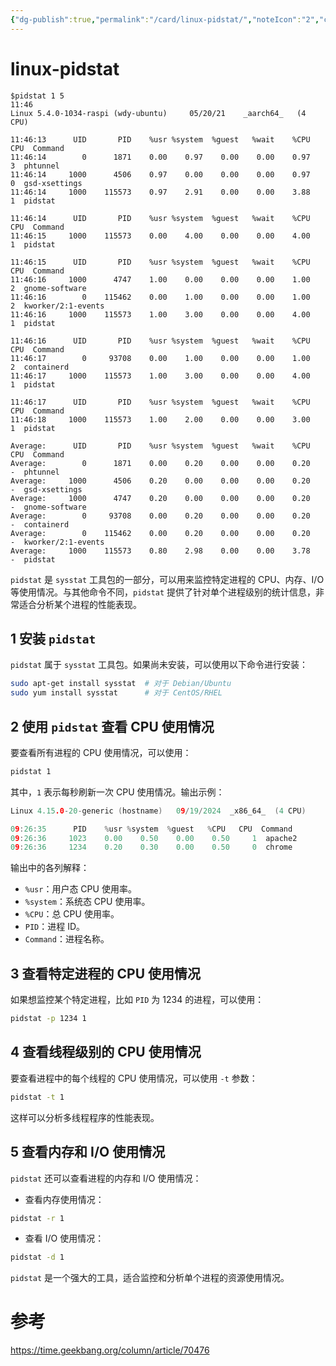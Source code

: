```yaml
---
{"dg-publish":true,"permalink":"/card/linux-pidstat/","noteIcon":"2","created":"2021-05-07T20:33:25+08:00","updated":"2024-09-20T21:16:25+08:00"}
---
```



# linux-pidstat

```Shell
$pidstat 1 5                                                                                                                                                         11:46
Linux 5.4.0-1034-raspi (wdy-ubuntu) 	05/20/21 	_aarch64_	(4 CPU)

11:46:13      UID       PID    %usr %system  %guest   %wait    %CPU   CPU  Command
11:46:14        0      1871    0.00    0.97    0.00    0.00    0.97     3  phtunnel
11:46:14     1000      4506    0.97    0.00    0.00    0.00    0.97     0  gsd-xsettings
11:46:14     1000    115573    0.97    2.91    0.00    0.00    3.88     1  pidstat

11:46:14      UID       PID    %usr %system  %guest   %wait    %CPU   CPU  Command
11:46:15     1000    115573    0.00    4.00    0.00    0.00    4.00     1  pidstat

11:46:15      UID       PID    %usr %system  %guest   %wait    %CPU   CPU  Command
11:46:16     1000      4747    1.00    0.00    0.00    0.00    1.00     2  gnome-software
11:46:16        0    115462    0.00    1.00    0.00    0.00    1.00     2  kworker/2:1-events
11:46:16     1000    115573    1.00    3.00    0.00    0.00    4.00     1  pidstat

11:46:16      UID       PID    %usr %system  %guest   %wait    %CPU   CPU  Command
11:46:17        0     93708    0.00    1.00    0.00    0.00    1.00     2  containerd
11:46:17     1000    115573    1.00    3.00    0.00    0.00    4.00     1  pidstat

11:46:17      UID       PID    %usr %system  %guest   %wait    %CPU   CPU  Command
11:46:18     1000    115573    1.00    2.00    0.00    0.00    3.00     1  pidstat

Average:      UID       PID    %usr %system  %guest   %wait    %CPU   CPU  Command
Average:        0      1871    0.00    0.20    0.00    0.00    0.20     -  phtunnel
Average:     1000      4506    0.20    0.00    0.00    0.00    0.20     -  gsd-xsettings
Average:     1000      4747    0.20    0.00    0.00    0.00    0.20     -  gnome-software
Average:        0     93708    0.00    0.20    0.00    0.00    0.20     -  containerd
Average:        0    115462    0.00    0.20    0.00    0.00    0.20     -  kworker/2:1-events
Average:     1000    115573    0.80    2.98    0.00    0.00    3.78     -  pidstat
```


`pidstat` 是 `sysstat` 工具包的一部分，可以用来监控特定进程的 CPU、内存、I/O 等使用情况。与其他命令不同，`pidstat` 提供了针对单个进程级别的统计信息，非常适合分析某个进程的性能表现。

## 1 **安装 `pidstat`**

`pidstat` 属于 `sysstat` 工具包。如果尚未安装，可以使用以下命令进行安装：

```bash
sudo apt-get install sysstat  # 对于 Debian/Ubuntu
sudo yum install sysstat      # 对于 CentOS/RHEL
```

## 2 **使用 `pidstat` 查看 CPU 使用情况**

要查看所有进程的 CPU 使用情况，可以使用：

```bash
pidstat 1
```

其中，`1` 表示每秒刷新一次 CPU 使用情况。输出示例：

```Go
Linux 4.15.0-20-generic (hostname)   09/19/2024  _x86_64_  (4 CPU)

09:26:35      PID    %usr %system  %guest   %CPU   CPU  Command
09:26:36     1023    0.00    0.50    0.00    0.50     1  apache2
09:26:36     1234    0.20    0.30    0.00    0.50     0  chrome
```

输出中的各列解释：
- `%usr`：用户态 CPU 使用率。
- `%system`：系统态 CPU 使用率。
- `%CPU`：总 CPU 使用率。
- `PID`：进程 ID。
- `Command`：进程名称。

## 3 **查看特定进程的 CPU 使用情况**

如果想监控某个特定进程，比如 `PID` 为 1234 的进程，可以使用：

```bash
pidstat -p 1234 1
```

## 4 **查看线程级别的 CPU 使用情况**

要查看进程中的每个线程的 CPU 使用情况，可以使用 `-t` 参数：

```bash
pidstat -t 1
```

这样可以分析多线程程序的性能表现。

## 5 **查看内存和 I/O 使用情况**

`pidstat` 还可以查看进程的内存和 I/O 使用情况：
- 查看内存使用情况：

```bash
pidstat -r 1
```

- 查看 I/O 使用情况：

```bash
pidstat -d 1
```

`pidstat` 是一个强大的工具，适合监控和分析单个进程的资源使用情况。

# 参考

https://time.geekbang.org/column/article/70476
